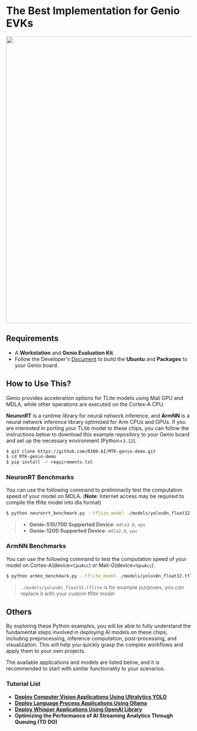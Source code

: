 # The Best Implementation for Genio EVKs

<div align="center">
<img src="https://github.com/R300-AI/ITRI-AI-Hub/blob/main/docs/assets/images/pages/genio_510_demonstration_workflow.png" width="780"/>
</div>

## Requirements
* A **Workstation** and **Genio Evaluation Kit**.
* Follow the Developer's [Document](https://r300-ai.github.io/ITRI-AI-Hub/docs/genio-evk.html) to build the **Ubuntu** and **Packages** to your Genio board.


## How to Use This?
  Genio provides acceleration options for TLite models using Mali GPU and MDLA, while other operations are executed on the Cortex-A CPU.

  **NeuronRT** is a runtime library for neural network inference, and **ArmNN** is a neural network inference library optimized for Arm CPUs and GPUs. If you are interested in porting your TLite model to these chips, you can follow the instructions below to download this example repository to your Genio board and set up the necessary environment (Python=`3.12`).
  ```bash
  $ git clone https://github.com/R300-AI/MTK-genio-demo.git
  $ cd MTK-genio-demo
  $ pip install -r requirements.txt
  ```

### NeuronRT Benchmarks
  You can use the following command to preliminarily test the computation speed of your model on MDLA. (**Note**: Internet access may be required to compile the tflite model into dla format)
  ```bash
  $ python neuronrt_benchmark.py --tflite_model ./models/yolov8n_float32.tflite --device mdla3.0 --iteration 10
  ```
  > * **Genio-510/700 Supported Device**: `mdla3.0`, `vpu`
  > * **Genio-1200 Supported Device**: `mdla2.0`, `vpu`

### ArmNN Benchmarks
  You can use the following command to test the computation speed of your model on Cortex-A(device=`CpuAcc`) or Mali-G(device=`GpuAcc`).
  ```bash
  $ python armnn_benchmark.py --tflite_model ./models/yolov8n_float32.tflite --device GpuAcc --iteration 10
  ```

> `./models/yolov8n_float32.tflite` is for example purposes, you can replace it with your custom tflite model

## Others 
By exploring these Python examples, you will be able to fully understand the fundamental steps involved in deploying AI models on these chips, including preprocessing, inference computation, post-processing, and visualization. This will help you quickly grasp the complex workflows and apply them to your own projects.

The available applications and models are listed below, and it is recommended to start with similar functionality to your scenarios.

### Tutorial List
* **[Deploy Computer Vision Applications Using Ultralytics YOLO](https://github.com/R300-AI/MTK-genio-demo/blob/main/docs/ultralytics_tutorial.md)**
* **[Deploy Language Process Applications Using Ollama](https://github.com/R300-AI/MTK-genio-demo/blob/main/docs/ollama_tutorial.md)**
* **[Deploy Whisper Applications Using OpenAI Library](https://github.com/R300-AI/MTK-genio-demo/blob/main/docs/whisper_tutorial.md)**
* **Optimizing the Performance of AI Streaming Analytics Through Queuing (TO DO)**
